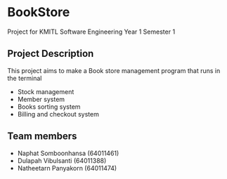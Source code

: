 # BookStore
Project for KMITL Software Engineering Year 1 Semester 1
## Project Description
This project aims to make a Book store management program that runs in the terminal
 - Stock management
 - Member system
 - Books sorting system
 - Billing and checkout system
## Team members
* Naphat Somboonhansa  (64011461)
* Dulapah Vibulsanti   (64011388)
* Natheetarn Panyakorn (64011474)
